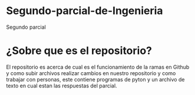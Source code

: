 # Segundo-parcial-de-Ingenieria
Segundo parcial
# ¿Sobre que es el repositorio?
El repositorio es acerca de cual es el funcionamiento de la ramas en Github y como subir archivos realizar cambios en nuestro repositorio y como trabajar con personas, este contiene programas de pyton y un archivo de texto en cual estan las respuestas del parcial.
